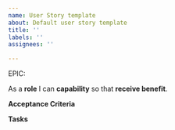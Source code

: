 ```yaml
---
name: User Story template
about: Default user story template
title: ''
labels: ''
assignees: ''

---
```


EPIC: <epic>

As a **role** I can **capability** so that **receive benefit**.

**Acceptance Criteria**


**Tasks**
